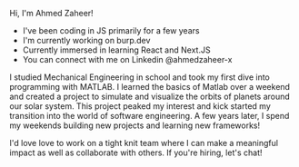 Hi, I'm Ahmed Zaheer!

- I've been coding in JS primarily for a few years
- I'm currently working on burp.dev
- Currently immersed in learning React and Next.JS
- You can connect with me on Linkedin @ahmedzaheer-x

I studied Mechanical Engineering  in school and took my first dive into programming with MATLAB. I learned the basics of Matlab over a weekend and created a project to simulate and visualize the orbits of planets around our solar system. This project peaked my interest and kick started my transition into the world of software engineering. A few years later, I spend my weekends building new projects and learning new frameworks!

I'd love love to work on a tight knit team where I can make a meaningful impact as well as collaborate with others. If you're hiring, let's chat!
